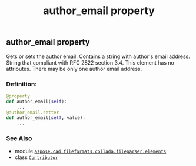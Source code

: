 ﻿---
title: author_email property
second_title: Aspose.CAD for Python via .NET API References
description: 
type: docs
weight: 40
url: /python-net/aspose.cad.fileformats.collada.fileparser.elements/contributor/author_email/
is_root: false
---

## author_email property


Gets or sets the author email.
Contains a string with author's email address.
String that compliant with RFC 2822 section 3.4.
This element has no attributes.
There may be only one author email address.
### Definition:
```python
@property
def author_email(self):
    ...
@author_email.setter
def author_email(self, value):
    ...
```

### See Also
* module [`aspose.cad.fileformats.collada.fileparser.elements`](../../)
* class [`Contributor`](/cad/python-net/aspose.cad.fileformats.collada.fileparser.elements/contributor)
